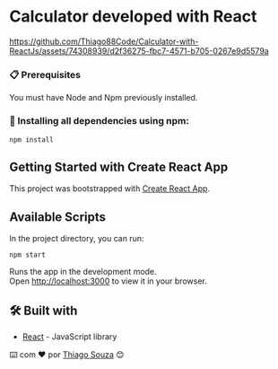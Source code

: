 # Calculator developed with React #

https://github.com/Thiago88Code/Calculator-with-ReactJs/assets/74308939/d2f36275-fbc7-4571-b705-0267e9d5579a


### 📋 Prerequisites

You must have Node and Npm previously installed.

### 🔧 Installing all dependencies using npm:

```
npm install 
```

## Getting Started with Create React App

This project was bootstrapped with [Create React App](https://github.com/facebook/create-react-app).

## Available Scripts

In the project directory, you can run:
```
npm start
```
Runs the app in the development mode.\
Open [http://localhost:3000](http://localhost:3000) to view it in your browser.


## 🛠️ Built with 

* [React](https://react.dev/) - JavaScript library



⌨️ com ❤️ por [Thiago Souza](https://github.com/Thiago88Code) 😊

